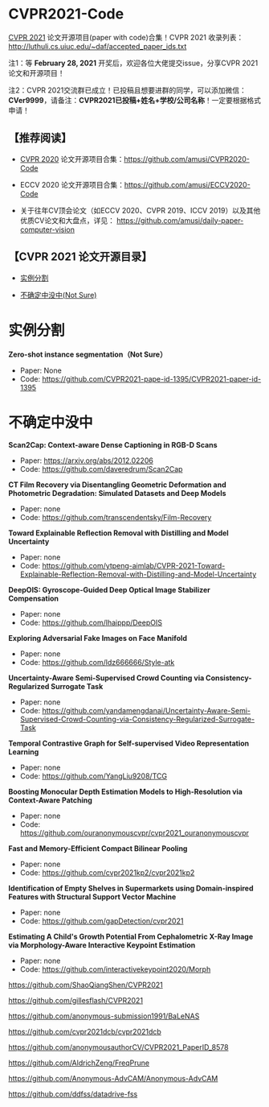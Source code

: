 # CVPR2021-Code
[CVPR 2021](http://cvpr2021.thecvf.com/) 论文开源项目(paper with code)合集！CVPR 2021 收录列表：http://luthuli.cs.uiuc.edu/~daf/accepted_paper_ids.txt

注1：等 **February 28, 2021** 开奖后，欢迎各位大佬提交issue，分享CVPR 2021论文和开源项目！

注2：CVPR 2021交流群已成立！已投稿且想要进群的同学，可以添加微信：**CVer9999**，请备注：**CVPR2021已投稿+姓名+学校/公司名称**！一定要根据格式申请！

## 【推荐阅读】

- [CVPR 2020](https://openaccess.thecvf.com/CVPR2020) 论文开源项目合集：https://github.com/amusi/CVPR2020-Code
- ECCV 2020 论文开源项目合集：https://github.com/amusi/ECCV2020-Code

- 关于往年CV顶会论文（如ECCV 2020、CVPR 2019、ICCV 2019）以及其他优质CV论文和大盘点，详见： https://github.com/amusi/daily-paper-computer-vision

## 【CVPR 2021 论文开源目录】

- [实例分割](#Instance-Segmentation)

- [不确定中没中(Not Sure)](#Not-Sure)

<a name="Instance-Segmentation"></a>

# 实例分割

**Zero-shot instance segmentation（Not Sure）**

- Paper: None
- Code: https://github.com/CVPR2021-pape-id-1395/CVPR2021-paper-id-1395

<a name="Not-Sure"></a>

# 不确定中没中

**Scan2Cap: Context-aware Dense Captioning in RGB-D Scans**

- Paper: https://arxiv.org/abs/2012.02206
- Code: https://github.com/daveredrum/Scan2Cap

**CT Film Recovery via Disentangling Geometric Deformation and Photometric Degradation: Simulated Datasets and Deep Models**

- Paper: none
- Code: https://github.com/transcendentsky/Film-Recovery

**Toward Explainable Reflection Removal with Distilling and Model Uncertainty**

- Paper: none
- Code: https://github.com/ytpeng-aimlab/CVPR-2021-Toward-Explainable-Reflection-Removal-with-Distilling-and-Model-Uncertainty

**DeepOIS: Gyroscope-Guided Deep Optical Image Stabilizer Compensation**

- Paper: none
- Code: https://github.com/lhaippp/DeepOIS

**Exploring Adversarial Fake Images on Face Manifold**

- Paper: none
- Code: https://github.com/ldz666666/Style-atk

**Uncertainty-Aware Semi-Supervised Crowd Counting via Consistency-Regularized Surrogate Task**

- Paper: none
- Code: https://github.com/yandamengdanai/Uncertainty-Aware-Semi-Supervised-Crowd-Counting-via-Consistency-Regularized-Surrogate-Task

**Temporal Contrastive Graph for Self-supervised Video Representation Learning**

- Paper: none
- Code: https://github.com/YangLiu9208/TCG

**Boosting Monocular Depth Estimation Models to High-Resolution via Context-Aware Patching**

- Paper: none
- Code: https://github.com/ouranonymouscvpr/cvpr2021_ouranonymouscvpr

**Fast and Memory-Efficient Compact Bilinear Pooling**

- Paper: none
- Code: https://github.com/cvpr2021kp2/cvpr2021kp2

**Identification of Empty Shelves in Supermarkets using Domain-inspired Features with Structural Support Vector Machine**

- Paper: none
- Code: https://github.com/gapDetection/cvpr2021

 **Estimating A Child's Growth Potential From Cephalometric X-Ray Image via Morphology-Aware Interactive Keypoint Estimation** 

- Paper: none
- Code: https://github.com/interactivekeypoint2020/Morph

https://github.com/ShaoQiangShen/CVPR2021

https://github.com/gillesflash/CVPR2021

https://github.com/anonymous-submission1991/BaLeNAS

https://github.com/cvpr2021dcb/cvpr2021dcb

https://github.com/anonymousauthorCV/CVPR2021_PaperID_8578

https://github.com/AldrichZeng/FreqPrune

https://github.com/Anonymous-AdvCAM/Anonymous-AdvCAM

https://github.com/ddfss/datadrive-fss

